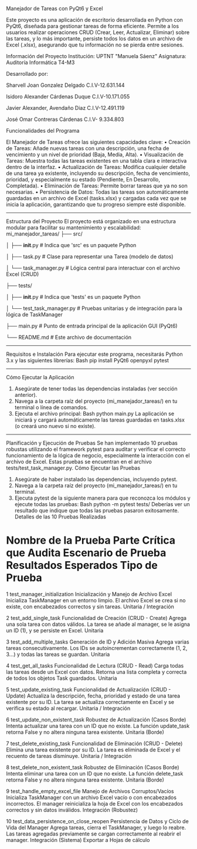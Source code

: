 Manejador de Tareas con PyQt6 y Excel

Este proyecto es una aplicación de escritorio desarrollada en Python con PyQt6, diseñada para gestionar tareas de forma eficiente. 
Permite a los usuarios realizar operaciones CRUD (Crear, Leer, Actualizar, Eliminar) sobre las tareas, y lo más importante, 
persiste todos los datos en un archivo de Excel (.xlsx), asegurando que tu información no se pierda entre sesiones.

Información del Proyecto
Institución: UPTNT "Manuela Sáenz"
Asignatura: Auditoría Informática T4-M3

Desarrollado por: 

Sharvell Joan Gonzalez Delgado C.I.V-12.631.144

Isidoro Alexander Cárdenas Duque C.I.V-10.171.055

Javier Alexander, Avendaño Diaz C.I.V-12.491.119

José Omar Contreras Cárdenas C.I.V- 9.334.803


Funcionalidades del Programa

El Manejador de Tareas ofrece las siguientes capacidades clave:
•	Creación de Tareas: Añade nuevas tareas con una descripción, una fecha de vencimiento y un nivel de prioridad (Baja, Media, Alta).
•	Visualización de Tareas: Muestra todas las tareas existentes en una tabla clara e interactiva dentro de la interfaz.
•	Actualización de Tareas: Modifica cualquier detalle de una tarea ya existente, incluyendo su descripción, fecha de vencimiento, prioridad, y especialmente su estado (Pendiente, En Desarrollo, Completada).
•	Eliminación de Tareas: Permite borrar tareas que ya no son necesarias.
•	Persistencia de Datos: Todas las tareas son automáticamente guardadas en un archivo de Excel (tasks.xlsx) y cargadas cada vez que se inicia la aplicación, garantizando que tu progreso siempre esté disponible.
________________________________________

Estructura del Proyecto
El proyecto está organizado en una estructura modular para facilitar su mantenimiento y escalabilidad:
mi_manejador_tareas/
├── src/

│   ├── __init__.py         # Indica que 'src' es un paquete Python

│   ├── task.py             # Clase para representar una Tarea (modelo de datos)

│   └── task_manager.py     # Lógica central para interactuar con el archivo Excel (CRUD)

├── tests/

│   ├── __init__.py         # Indica que 'tests' es un paquete Python

│   └── test_task_manager.py # Pruebas unitarias y de integración para la lógica de TaskManager

├── main.py                 # Punto de entrada principal de la aplicación GUI (PyQt6)

└── README.md               # Este archivo de documentación
________________________________________

Requisitos e Instalación
Para ejecutar este programa, necesitarás Python 3.x y las siguientes librerías:
Bash
pip install PyQt6 openpyxl pytest
________________________________________

Cómo Ejecutar la Aplicación
1.	Asegúrate de tener todas las dependencias instaladas (ver sección anterior).
2.	Navega a la carpeta raíz del proyecto (mi_manejador_tareas/) en tu terminal o línea de comandos.
3.	Ejecuta el archivo principal: 
Bash
python main.py
La aplicación se iniciará y cargará automáticamente las tareas guardadas en tasks.xlsx (o creará uno nuevo si no existe).
________________________________________
Planificación y Ejecución de Pruebas
Se han implementado 10 pruebas robustas utilizando el framework pytest para auditar y verificar el correcto funcionamiento de la lógica de negocio, especialmente la interacción con el archivo de Excel. Estas pruebas se encuentran en el archivo tests/test_task_manager.py.
Cómo Ejecutar las Pruebas

1.	Asegúrate de haber instalado las dependencias, incluyendo pytest.
2.	Navega a la carpeta raíz del proyecto (mi_manejador_tareas/) en tu terminal.
3.	Ejecuta pytest de la siguiente manera para que reconozca los módulos y ejecute todas las pruebas: 
Bash
python -m pytest tests/
Deberías ver un resultado que indique que todas las pruebas pasaron exitosamente.
Detalles de las 10 Pruebas Realizadas

#	Nombre de la Prueba	Parte Crítica que Audita	Escenario de Prueba	Resultados Esperados	Tipo de Prueba

1	test_manager_initialization	Inicialización y Manejo de Archivo Excel	Inicializa TaskManager en un entorno limpio.	El archivo Excel se crea si no existe, con encabezados correctos y sin tareas.	Unitaria / Integración

2	test_add_single_task	Funcionalidad de Creación (CRUD - Create)	Agrega una sola tarea con datos válidos.	La tarea se añade al manager, se le asigna un ID (1), y se persiste en Excel.	Unitaria

3	test_add_multiple_tasks	Generación de ID y Adición Masiva	Agrega varias tareas consecutivamente.	Los IDs se autoincrementan correctamente (1, 2, 3...) y todas las tareas se guardan.	Unitaria

4	test_get_all_tasks	Funcionalidad de Lectura (CRUD - Read)	Carga todas las tareas desde un Excel con datos.	Retorna una lista completa y correcta de todos los objetos Task guardados.	Unitaria

5	test_update_existing_task	Funcionalidad de Actualización (CRUD - Update)	Actualiza la descripción, fecha, prioridad y estado de una tarea existente por su ID.	La tarea se actualiza correctamente en Excel y se verifica su estado al recargar.	Unitaria / Integración

6	test_update_non_existent_task	Robustez de Actualización (Casos Borde)	Intenta actualizar una tarea con un ID que no existe.	La función update_task retorna False y no altera ninguna tarea existente.	Unitaria (Borde)

7	test_delete_existing_task	Funcionalidad de Eliminación (CRUD - Delete)	Elimina una tarea existente por su ID.	La tarea es eliminada de Excel y el recuento de tareas disminuye.	Unitaria / Integración

8	test_delete_non_existent_task	Robustez de Eliminación (Casos Borde)	Intenta eliminar una tarea con un ID que no existe.	La función delete_task retorna False y no altera ninguna tarea existente.	Unitaria (Borde)

9	test_handle_empty_excel_file	Manejo de Archivos Corruptos/Vacíos	Inicializa TaskManager con un archivo Excel vacío o con encabezados incorrectos.	El manager reinicializa la hoja de Excel con los encabezados correctos y sin datos inválidos.	Integración (Robustez)

10	test_data_persistence_on_close_reopen	Persistencia de Datos y Ciclo de Vida del Manager	Agrega tareas, cierra el TaskManager, y luego lo reabre.	Las tareas agregadas previamente se cargan correctamente al reabrir el manager.	Integración (Sistema)
Exportar a Hojas de cálculo


